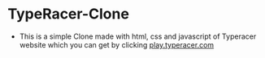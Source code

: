 # TypeRacer-Clone
* This is a simple Clone made with html, css and javascript of Typeracer website which you can get by clicking [play.typeracer.com](https://play.typeracer.com)
